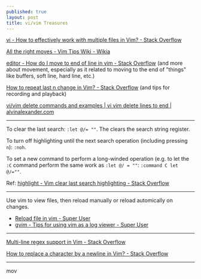 ```yaml
---
published: true
layout: post
title: vi/vim Treasures
---
```

[vi - How to effectively work with multiple files in Vim? - Stack Overflow](http://stackoverflow.com/questions/53664/how-to-effectively-work-with-multiple-files-in-vim?rq=1)

[All the right moves - Vim Tips Wiki - Wikia](http://vim.wikia.com/wiki/All_the_right_moves)

[editor - How do I move to end of line in vim - Stack Overflow](http://stackoverflow.com/questions/105721/how-do-i-move-to-end-of-line-in-vim) (and more about movement, especially as it related to moving to the end of "things" like buffers, soft line, hard line, etc.)

[How to repeat last n change in Vim? - Stack Overflow](http://stackoverflow.com/questions/6644141/how-to-repeat-last-n-change-in-vim) (and tips for recording and playback)

[vi/vim delete commands and examples | vi vim delete lines to end | alvinalexander.com](http://alvinalexander.com/linux/vi-vim-delete-line-commands-to-end)

---

To clear the last search: `:let @/= ""`. The clears the search string register.

To turn off highlighting until the next search operation (including pressing `n`): `:noh`.

To set a new command to perform a long-winded operation (e.g. to let the `:C` command perform the same work as `:let @/ = ""`: `:command C let @/=""`.

Ref: [highlight - Vim clear last search highlighting - Stack Overflow](http://stackoverflow.com/questions/657447/vim-clear-last-search-highlighting)

---

Use vim to view files, then reload manually or reload automically on changes.

* [Reload file in vim - Super User](http://superuser.com/questions/247083/reload-file-in-vim)
* [gvim - Tips for using vim as a log viewer - Super User](http://superuser.com/questions/147194/tips-for-using-vim-as-a-log-viewer)

---

[Multi-line regex support in Vim - Stack Overflow](http://stackoverflow.com/questions/784176/multi-line-regex-support-in-vim)

[How to replace a character by a newline in Vim? - Stack Overflow](http://stackoverflow.com/questions/71323/how-to-replace-a-character-by-a-newline-in-vim/71334#71334)

---

mov
